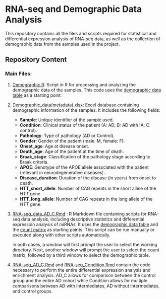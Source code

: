 # RNA-seq and Demographic Data Analysis

This repository contains all the files and scripts required for statistical and differential expression analysis of RNA-seq data, as well as the collection of demographic data from the samples used in the project.

## Repository Content

### Main Files:
1. [Demographic.R](./Demographic.R): Script in R for processing and analyzing the demographic data of the samples. This code uses the [demographic data table](./Demographic_data(metadata).xlsx) as a starting point.

2. [Demographic_data(metadata).xlsx](./Demographic_data(metadata).xlsx): Excel database containing demographic information of the samples. It includes the following fields:

   + **Sample**: Unique identifier of the sample used.
   + **Condition**: Clinical status of the patient (A: AD; B: AD with IA; C: control).
   + **Pathology**: Type of pathology (AD or Control).
   + **Gender**: Gender of the patient (male: M, female: F).
   + **Onset_age**: Age at disease onset.
   + **Death_age**: Age of the patient at the time of death.
   + **Braak_stage**: Classification of the pathology stage according to Braak criteria.
   + **APOE**: Genotype of the APOE allele associated with the patient (relevant in neurodegenerative diseases).
   + **Disease_duration**: Duration of the disease (in years) from onset to death.
   + **HTT_short_allele**: Number of CAG repeats in the short allele of the _HTT_ gene.
   + **HTT_long_allele**: Number of CAG repeats in the long allele of the _HTT_ gene.

3. [RNA-seq_data_AD_C.Rmd](./RNA-seq_data_AD_C.Rmd) : R Markdown file containing scripts for RNA-seq data analysis, including descriptive statistics and differential expression analysis of miRNAs. It uses the [demographic data table](./Demographic_data(metadata).xlsx) and the [count matrix](../Count%20matrix/count_matrix.xlsx) as starting points. This script can be run manually or executed along with other scripts automatically. 

   In both cases, a window will first prompt the user to select the working directory. Next, another window will prompt the user to select the count matrix, followed by a third window to select the demographic table.
   
4. [RNA-seq_AD_C.Rmd](./RNA-seq_AD_C.Rmd) and [RNA-seq_Condition.Rmd](./RNA-seq_Condition.Rmd)  contain the code necessary to perform the entire differential expression analysis and enrichment analysis.
AD_C allows for comparison between the control group and the entire AD cohort while Condition allows for multiple comparisons between AD with intermediates, AD without intermediates, and control groups.
